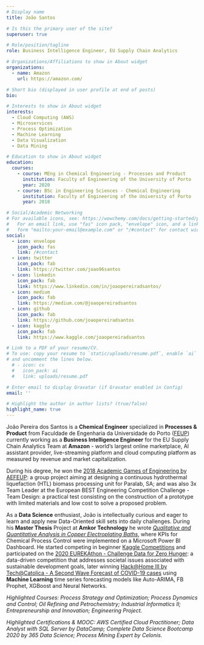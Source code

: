 ```yaml
---
# Display name
title: João Santos

# Is this the primary user of the site?
superuser: true

# Role/position/tagline
role: Business Intelligence Engineer, EU Supply Chain Analytics

# Organizations/Affiliations to show in About widget
organizations:
  - name: Amazon
    url: https://amazon.com/

# Short bio (displayed in user profile at end of posts)
bio: 

# Interests to show in About widget
interests:
  - Cloud Computing (AWS)
  - Microservices
  - Process Optimization
  - Machine Learning
  - Data Visualization
  - Data Mining

# Education to show in About widget
education:
  courses:
    - course: MEng in Chemical Engineering - Processes and Product
      institution: Faculty of Engineering of the University of Porto
      year: 2020
    - course: BSc in Engineering Sciences - Chemical Engineering
      institution: Faculty of Engineering of the University of Porto
      year: 2018

# Social/Academic Networking
# For available icons, see: https://wowchemy.com/docs/getting-started/page-builder/#icons
#   For an email link, use "fas" icon pack, "envelope" icon, and a link in the
#   form "mailto:your-email@example.com" or "/#contact" for contact widget.
social:
  - icon: envelope
    icon_pack: fas
    link: /#contact
  - icon: twitter
    icon_pack: fab
    link: https://twitter.com/joao96santos
  - icon: linkedin
    icon_pack: fab
    link: https://www.linkedin.com/in/joaopereiradsantos/
  - icon: medium
    icon_pack: fab
    link: https://medium.com/@joaopereiradsantos
  - icon: github
    icon_pack: fab
    link: https://github.com/joaopereiradsantos
  - icon: kaggle
    icon_pack: fab
    link: https://www.kaggle.com/joaopereiradsantos

# Link to a PDF of your resume/CV.
# To use: copy your resume to `static/uploads/resume.pdf`, enable `ai` icons in `params.toml`,
# and uncomment the lines below.
  # - icon: cv
  #   icon_pack: ai
  #   link: uploads/resume.pdf

# Enter email to display Gravatar (if Gravatar enabled in Config)
email: ''

# Highlight the author in author lists? (true/false)
highlight_name: true
---
```


João Pereira dos Santos is a **Chemical Engineer** specialized in **Processes & Product** from Faculdade de Engenharia da Universidade do Porto ([FEUP](https://sigarra.up.pt/feup/en)) currently working as a **Business Intelligence Engineer** for the EU Supply Chain Analytics Team at **Amazon** - world’s largest online marketplace, AI assistant provider, live-streaming platform and cloud computing platform as measured by revenue and market capitalization.

During his degree, he won the [2018 Academic Games of Engineering by AEFEUP](https://www.facebook.com/ParalabPT/posts/1731759456861039): a group project aiming at designing a continuous hydrothermal liquefaction (HTL) biomass processing unit for Paralab, SA; and was also 3x Team Leader at the European BEST Engineering Competition Challenge - Team Design: a practical test consisting on the construction of a prototype with limited materials and low cost to solve a proposed problem.

As a **Data Science** enthusiast, João is intellectually curious and eager to learn and apply new Data-Oriented skill sets into daily challenges. During his **Master Thesis** Project at **Amkor Technology** he wrote  _[Qualitative and Quantitative Analysis in Copper Electroplating Baths](https://hdl.handle.net/10216/132835)_, where KPIs for Chemical Process Control were implemented on a Microsoft Power BI Dashboard. He started competing in beginner [Kaggle Competitions](https://www.kaggle.com/code/joaopereiradsantos/are-you-too-old-for-data-science/notebook) and participated on the [2020 EUREKAthon - Challenge Data for Zero Hunger](https://www.eurekathon.com/2020/index.html): a data-driven competition that addresses societal issues associated with sustainable development goals, later winning [Hack@Home III by Tech@Catolica - A Second Wave Forecast of COVID-19 cases](https://github.com/joaopereiradsantos/covid19-second-wave-forecast) using **Machine Learning** time series forecasting models like Auto-ARIMA, FB Prophet, XGBoost and Neural Networks.


_Highlighted Courses: Process Strategy and Optimization; Process Dynamics and Control; Oil Refining and Petrochemistry; Industrial Informatics II; Entrepreneurship and Innovation; Engineering Project._

_Highlighted Certifications &  MOOC: AWS Certified Cloud Practitioner; Data Analyst with SQL Server by DataCamp; Complete Data Science Bootcamp 2020 by 365 Data Science; Process Mining Expert by Celonis._


<!-- {{< icon name="download" pack="fas" >}} Download my {{< staticref "static/uploads/resume.pdf" "newtab" >}}resumé{{< /staticref >}}. -->
